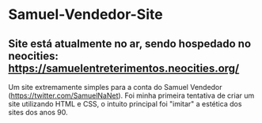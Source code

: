 # Samuel-Vendedor-Site
## Site está atualmente no ar, sendo hospedado no neocities: https://samuelentreterimentos.neocities.org/
Um site extremamente simples para a conta do Samuel Vendedor (https://twitter.com/SamuelNaNet). 
Foi minha primeira tentativa de criar um site utilizando HTML e CSS, o intuito principal foi "imitar" a estética dos sites dos anos 90.
